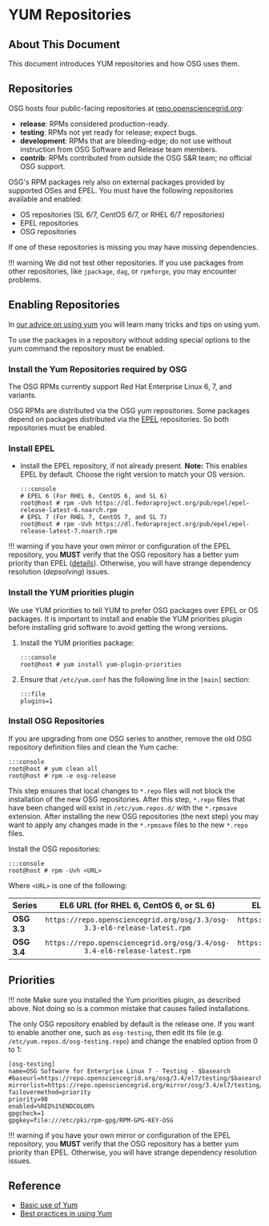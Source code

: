 YUM Repositories
====================

About This Document
-------------------

This document introduces YUM repositories and how OSG uses them.

Repositories
------------

OSG hosts four public-facing repositories at [repo.opensciencegrid.org](https://repo.opensciencegrid.org/):

-   **release**: RPMs considered production-ready.
-   **testing**: RPMs not yet ready for release; expect bugs.
-   **development**: RPMs that are bleeding-edge;
      do not use without instruction from OSG Software and Release team members.
-   **contrib**: RPMs contributed from outside the OSG S&R team;
      no official OSG support.

OSG's RPM packages rely also on external packages provided by supported OSes and EPEL. You must have the following repositories available and enabled:

-   OS repositories (SL 6/7, CentOS 6/7, or RHEL 6/7 repositories)
-   EPEL repositories
-   OSG repositories

If one of these repositories is missing you may have missing dependencies.

!!! warning
    We did not test other repositories. If you use packages from other repositories, like `jpackage`, `dag`, or `rpmforge`, you may encounter problems.

Enabling Repositories
---------------------

In [our advice on using yum](install-best-practices) you will learn many tricks and tips on using yum.

To use the packages in a repository without adding special options to the yum command the repository must be enabled.


### Install the Yum Repositories required by OSG

The OSG RPMs currently support Red Hat Enterprise Linux 6, 7, and variants.

OSG RPMs are distributed via the OSG yum repositories. Some packages depend on packages distributed via the [EPEL](http://fedoraproject.org/wiki/EPEL) repositories. So both repositories must be enabled.

### Install EPEL

-   Install the EPEL repository, if not already present. **Note:** This enables EPEL by default. Choose the right version to match your OS version.

        :::console
        # EPEL 6 (For RHEL 6, CentOS 6, and SL 6)
        root@host # rpm -Uvh https://dl.fedoraproject.org/pub/epel/epel-release-latest-6.noarch.rpm
        # EPEL 7 (For RHEL 7, CentOS 7, and SL 7) 
        root@host # rpm -Uvh https://dl.fedoraproject.org/pub/epel/epel-release-latest-7.noarch.rpm


!!! warning
    if you have your own mirror or configuration of the EPEL repository, you **MUST** verify that the OSG repository has a better yum priority than EPEL ([details](install-best-practices#YumPriorities)). Otherwise, you will have strange dependency resolution (*depsolving*) issues.


### Install the YUM priorities plugin

We use YUM priorities to tell YUM to prefer OSG packages over EPEL or OS packages.
It is important to install and enable the YUM priorities plugin before installing grid software to avoid getting the wrong versions.

1.  Install the YUM priorities package:

        :::console
        root@host # yum install yum-plugin-priorities

2.  Ensure that `/etc/yum.conf` has the following line in the `[main]` section:

        :::file
        plugins=1


### Install OSG Repositories

If you are upgrading from one OSG series to another, remove the old OSG repository definition files and clean the Yum cache:

    :::console
    root@host # yum clean all 
    root@host # rpm -e osg-release
    
This step ensures that local changes to `*.repo` files will not block the installation of the new OSG repositories. After this step, `*.repo` files that have been changed will exist in `/etc/yum.repos.d/` with the `*.rpmsave` extension. After installing the new OSG repositories (the next step) you may want to apply any changes made in the `*.rpmsave` files to the new `*.repo` files.

Install the OSG repositories:

    :::console
    root@host # rpm -Uvh <URL>
    
Where `<URL>` is one of the following:

| Series      |              EL6 URL (for RHEL 6, CentOS 6, or SL 6)              |              EL7 URL (for RHEL 7, CentOS 7, or SL 7)              |
|:------------|:-----------------------------------------------------------------:|:-----------------------------------------------------------------:|
| **OSG 3.3** | `https://repo.opensciencegrid.org/osg/3.3/osg-3.3-el6-release-latest.rpm` | `https://repo.opensciencegrid.org/osg/3.3/osg-3.3-el7-release-latest.rpm` |
| **OSG 3.4** | `https://repo.opensciencegrid.org/osg/3.4/osg-3.4-el6-release-latest.rpm` | `https://repo.opensciencegrid.org/osg/3.4/osg-3.4-el7-release-latest.rpm` |

Priorities
----------

!!! note
    Make sure you installed the Yum priorities plugin, as described above. Not doing so is a common mistake that causes failed installations.

The only OSG repository enabled by default is the release one. If you want to enable another one, such as `osg-testing`, then edit its file (e.g. `/etc/yum.repos.d/osg-testing.repo`) and change the enabled option from 0 to 1:

``` file
[osg-testing]
name=OSG Software for Enterprise Linux 7 - Testing - $basearch
#baseurl=https://repo.opensciencegrid.org/osg/3.4/el7/testing/$basearch
mirrorlist=https://repo.opensciencegrid.org/mirror/osg/3.4/el7/testing/$basearch
failovermethod=priority
priority=98
enabled=%RED%1%ENDCOLOR%
gpgcheck=1
gpgkey=file:///etc/pki/rpm-gpg/RPM-GPG-KEY-OSG
```

!!! warning
    if you have your own mirror or configuration of the EPEL repository, you **MUST** verify that the OSG repository has a better yum priority than EPEL. Otherwise, you will have strange dependency resolution issues.

Reference
---------

-   [Basic use of Yum](../release/yum-basics.md)
-   [Best practices in using Yum](install-best-practices)

